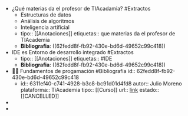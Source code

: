 - ¿Qué materias da el profesor de TIAcadamia? #Extractos
	- Estructuras de datos
	- Análisis de algoritmos
	- Inteligencia artificial
	- tipo:: [[Anotaciones]]
	  etiquetas:: que materias da el profesor de TIAcademia
	- **Bibliografia**: ((62fedd8f-fb92-430e-bd6d-49652c99c418))
- IDE es Entorno de desarrollo integrado #Extractos
	- tipo:: [[Anotaciones]]
	  etiquetas:: #IDE
	- **Bibliografia**: ((62fedd8f-fb92-430e-bd6d-49652c99c418))
- 👨‍🏫 Fundamentos de progamación #Bibliografia
  id:: 62fedd8f-fb92-430e-bd6d-49652c99c418
	- id:: 6311ef40-c741-4928-b3c8-bc91d01d4fd8
	  autor:: Julio Moreno
	  plataforma:: TiAcademia
	  tipo:: [[Curso]]
	  url:: [link](https://ticademia.com/curso/236/modulo/572)
	  estado:: [[CANCELLED]]
-
-